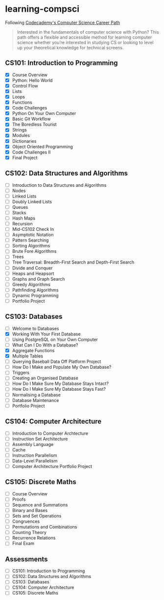 # learning-compsci

Following [Codecademy's Computer Science Career Path](https://www.codecademy.com/learn/paths/computer-science)

> Interested in the fundamentals of computer science with Python? This path offers a flexible and accessible method for learning computer science whether you’re interested in studying CS or looking to level up your theoretical knowledge for technical screens.

## CS101: Introduction to Programming

- [x] Course Overview
- [x] Python: Hello World
- [x] Control Flow
- [x] Lists
- [x] Loops
- [x] Functions
- [x] Code Challenges
- [x] Python On Your Own Computer
- [x] Basic Git Workflow
- [x] The Boredless Tourist
- [x] Strings
- [x] Modules
- [x] Dictionaries
- [x] Object Oriented Programming
- [x] Code Challenges II
- [x] Final Project

## CS102: Data Structures and Algorithms

- [ ] Introduction to Data Structures and Algorithms
- [ ] Nodes
- [ ] Linked Lists
- [ ] Doubly Linked Lists
- [ ] Queues
- [ ] Stacks
- [ ] Hash Maps
- [ ] Recursion
- [ ] Mid-CS102 Check In
- [ ] Asymptotic Notation
- [ ] Pattern Searching
- [ ] Sorting Algorithms
- [ ] Brute Fore Algorithms
- [ ] Trees
- [ ] Tree  Traversal: Breadth-First Search and Depth-First Search
- [ ] Divide and Conquer
- [ ] Heaps and Heapsort
- [ ] Graphs and Graph Search
- [ ] Greedy Algorithms
- [ ] Pathfinding Algorithms
- [ ] Dynamic Programming
- [ ] Portfolio Project

## CS103: Databases

- [ ] Welcome to Databases
- [x] Working With Your First Database
- [ ] Using PostgreSQL on Your Own Computer
- [ ] What Can I Do With a Database?
- [x] Aggregate Functions
- [x] Multiple Tables 
- [ ] Querying Baseball Data Off Platform Project
- [ ] How Do I Make and Populate My Own Database?
- [ ] Triggers
- [ ] Creating an Organised Database
- [ ] How Do I Make Sure My Database Stays Intact?
- [ ] How Do I Make Sure My Database Stays Fast?
- [ ] Normalising a Database
- [ ] Database Maintenance
- [ ] Portfolio Project

## CS104: Computer Architecture

- [ ] Introduction to Computer Archtecture
- [ ] Instruction Set Architecture
- [ ] Assembly Language
- [ ] Cache
- [ ] Instruction Parallelism
- [ ] Data-Level Parallelism
- [ ] Computer Architecture Portfolio Project

## CS105: Discrete Maths

- [ ] Course Overview
- [ ] Proofs
- [ ] Sequence and Summations
- [ ] Binary and Bases
- [ ] Sets and Set Operations
- [ ] Congruences
- [ ] Permutations and Combinations
- [ ] Counting Theory
- [ ] Recurrence Relations
- [ ]  Final Exam

## Assessments

- [ ] CS101: Introduction to Programming
- [ ] CS102: Data Structures and Algorithms
- [ ] CS103: Databases
- [ ] CS104: Computer Architecture
- [ ] CS105: Discrete Maths

